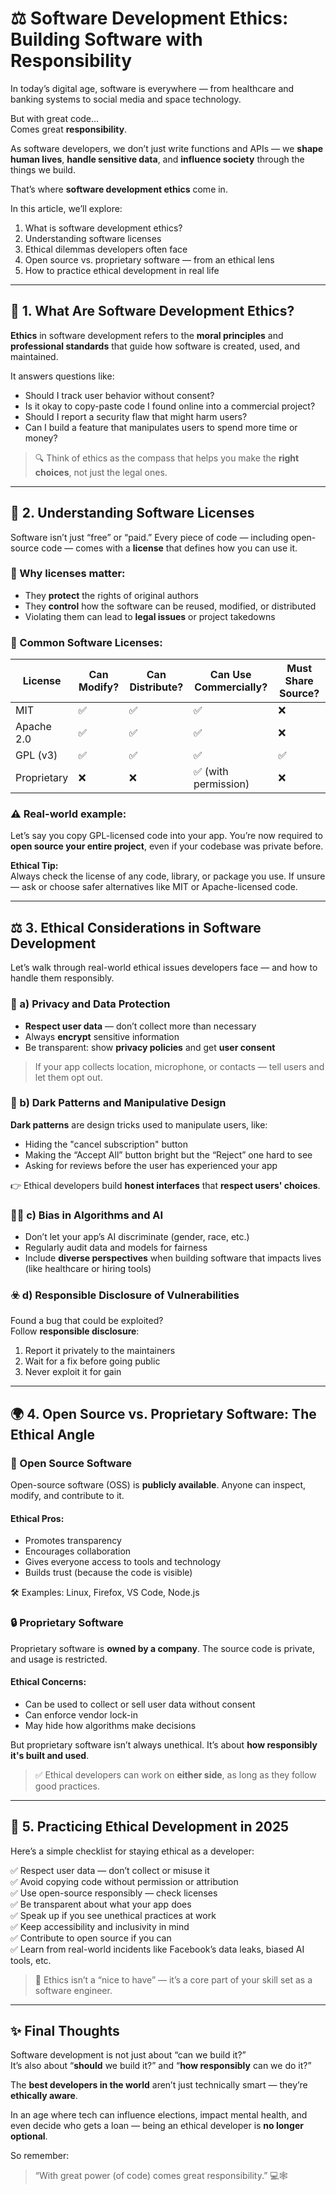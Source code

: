 # ⚖️ Software Development Ethics: Building Software with Responsibility

In today’s digital age, software is everywhere — from healthcare and banking systems to social media and space technology.

But with great code...  
Comes great **responsibility**.

As software developers, we don’t just write functions and APIs — we **shape human lives**, **handle sensitive data**, and **influence society** through the things we build.

That’s where **software development ethics** come in.

In this article, we’ll explore:

1. What is software development ethics?  
2. Understanding software licenses  
3. Ethical dilemmas developers often face  
4. Open source vs. proprietary software — from an ethical lens  
5. How to practice ethical development in real life  

---

## 🧠 1. What Are Software Development Ethics?

**Ethics** in software development refers to the **moral principles** and **professional standards** that guide how software is created, used, and maintained.

It answers questions like:

- Should I track user behavior without consent?  
- Is it okay to copy-paste code I found online into a commercial project?  
- Should I report a security flaw that might harm users?  
- Can I build a feature that manipulates users to spend more time or money?

> 🔍 Think of ethics as the compass that helps you make the **right choices**, not just the legal ones.

---

## 📜 2. Understanding Software Licenses

Software isn’t just “free” or “paid.” Every piece of code — including open-source code — comes with a **license** that defines how you can use it.

### 🎯 Why licenses matter:
- They **protect** the rights of original authors  
- They **control** how the software can be reused, modified, or distributed  
- Violating them can lead to **legal issues** or project takedowns  

### 🔑 Common Software Licenses:

| License         | Can Modify? | Can Distribute? | Can Use Commercially? | Must Share Source? |
|------------------|-------------|------------------|--------------------------|---------------------|
| MIT              | ✅           | ✅                | ✅                        | ❌                   |
| Apache 2.0       | ✅           | ✅                | ✅                        | ❌                   |
| GPL (v3)         | ✅           | ✅                | ✅                        | ✅                   |
| Proprietary      | ❌           | ❌                | ✅ (with permission)      | ❌                   |

### ⚠️ Real-world example:
Let’s say you copy GPL-licensed code into your app. You’re now required to **open source your entire project**, even if your codebase was private before.

**Ethical Tip:**  
Always check the license of any code, library, or package you use. If unsure — ask or choose safer alternatives like MIT or Apache-licensed code.

---

## ⚖️ 3. Ethical Considerations in Software Development

Let’s walk through real-world ethical issues developers face — and how to handle them responsibly.

### 🔐 a) Privacy and Data Protection

- **Respect user data** — don’t collect more than necessary  
- Always **encrypt** sensitive information  
- Be transparent: show **privacy policies** and get **user consent**

> If your app collects location, microphone, or contacts — tell users and let them opt out.

### 🎯 b) Dark Patterns and Manipulative Design

**Dark patterns** are design tricks used to manipulate users, like:

- Hiding the "cancel subscription" button  
- Making the “Accept All” button bright but the “Reject” one hard to see  
- Asking for reviews before the user has experienced your app  

👉 Ethical developers build **honest interfaces** that **respect users' choices**.

### 🧑‍⚖️ c) Bias in Algorithms and AI

- Don’t let your app’s AI discriminate (gender, race, etc.)  
- Regularly audit data and models for fairness  
- Include **diverse perspectives** when building software that impacts lives (like healthcare or hiring tools)

### ☣️ d) Responsible Disclosure of Vulnerabilities

Found a bug that could be exploited?  
Follow **responsible disclosure**:

1. Report it privately to the maintainers  
2. Wait for a fix before going public  
3. Never exploit it for gain

---

## 🌍 4. Open Source vs. Proprietary Software: The Ethical Angle

### 👐 Open Source Software

Open-source software (OSS) is **publicly available**. Anyone can inspect, modify, and contribute to it.

#### Ethical Pros:
- Promotes transparency  
- Encourages collaboration  
- Gives everyone access to tools and technology  
- Builds trust (because the code is visible)

🛠️ Examples: Linux, Firefox, VS Code, Node.js

### 🔒 Proprietary Software

Proprietary software is **owned by a company**. The source code is private, and usage is restricted.

#### Ethical Concerns:
- Can be used to collect or sell user data without consent  
- Can enforce vendor lock-in  
- May hide how algorithms make decisions

But proprietary software isn’t always unethical. It’s about **how responsibly it's built and used**.

> ✅ Ethical developers can work on **either side**, as long as they follow good practices.

---

## 🧭 5. Practicing Ethical Development in 2025

Here’s a simple checklist for staying ethical as a developer:

✅ Respect user data — don’t collect or misuse it  
✅ Avoid copying code without permission or attribution  
✅ Use open-source responsibly — check licenses  
✅ Be transparent about what your app does  
✅ Speak up if you see unethical practices at work  
✅ Keep accessibility and inclusivity in mind  
✅ Contribute to open source if you can  
✅ Learn from real-world incidents like Facebook’s data leaks, biased AI tools, etc.

> 🚨 Ethics isn’t a “nice to have” — it’s a core part of your skill set as a software engineer.

---

## ✨ Final Thoughts

Software development is not just about “can we build it?”  
It’s also about “**should** we build it?” and “**how responsibly** can we do it?”

The **best developers in the world** aren’t just technically smart — they’re **ethically aware**.  

In an age where tech can influence elections, impact mental health, and even decide who gets a loan — being an ethical developer is **no longer optional**.

So remember:

> “With great power (of code) comes great responsibility.” 💻🕸️

